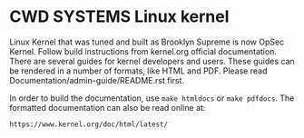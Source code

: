 CWD SYSTEMS Linux kernel
========================

Linux Kernel that was tuned and built as Brooklyn Supreme is now OpSec Kernel.
Follow build instructions from kernel.org official documentation.
There are several guides for kernel developers and users. These guides can
be rendered in a number of formats, like HTML and PDF. Please read
Documentation/admin-guide/README.rst first.

In order to build the documentation, use ``make htmldocs`` or
``make pdfdocs``.  The formatted documentation can also be read online at:

    https://www.kernel.org/doc/html/latest/


